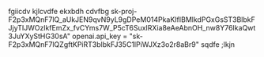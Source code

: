 fgiicdv
kjlcvdfe
ekxbdh
cdvfbg
sk-proj-F2p3xMQnF7lQ_aUkJEN9qvN9yL9gDPeM014PkaKIfIBMlkdPGxGsST3BlbkFJjyTIJWOzlkfEmZx_fvCYms7W_P5cT6SuxIRXia8eAeAbnOH_nw8Y76IkaQwt3JuYXyStHG30sA"
openai.api_key = "sk-F2p3xMQnF7lQZgftKPiRT3blbkFJ35C1lPiWJXz3o2r8aBr9"
sqdfe
;lkjn
